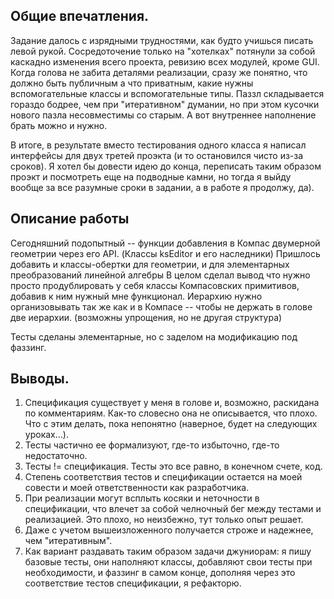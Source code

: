 ## Общие впечатления.
Задание далось с изрядными трудностями, как будто учишься писать левой рукой.
Сосредоточение только на "хотелках" потянули за собой каскадно изменения всего проекта, ревизию всех модулей, кроме GUI. 
Когда голова не забита деталями реализации, сразу же понятно, что должно быть публичным а что приватным, какие нужны вспомогательные классы и вспомогательные типы. Паззл складывается гораздо бодрее, чем при "итеративном" думании, но при этом кусочки нового пазла несовместимы со старым. А вот внутреннее наполнение брать можно и нужно.

В итоге, в результате вместо тестирования одного класса я написал интерфейсы для двух третей проэкта (и то остановился чисто из-за сроков). Я хотел бы довести идею до конца, переписать таким образом проэкт и посмотреть еще на подводные камни, но тогда я выйду вообще за все разумные сроки в задании, а в работе я продолжу, да). 

## Описание работы
Сегодняшний подопытный -- функции добавления в Компас двумерной геометрии через его API. (Классы ksEditor  и его наследники) 
Пришлось добавить и классы-обертки для геометрии, и для элементарных преобразований линейной алгебры
В целом сделал вывод что нужно просто продублировать у себя классы Компасовских примитивов, добавив к ним нужный мне функционал.
Иерархию нужно организовывать так же как и в Компасе -- чтобы не держать в голове две иерархии. (возможны упрощения, но не другая структура)

Тесты сделаны элементарные, но с заделом на модификацию под фаззинг.

## Выводы.
1. Спецификация существует у меня в голове и, возможно, раскидана по комментариям. Как-то словесно она не описывается, что плохо. Что с этим делать, пока непонятно (наверное, будет на следующих уроках...).
2. Тесты частично ее формализуют, где-то избыточно, где-то недостаточно.
3. Тесты != спецификация. Тесты это все равно, в конечном счете, код.
4. Степень соответствия тестов и спецификации остается на моей совести и моей ответственности как разработчика.
6. При реализации могут всплыть косяки и неточности в спецификации, что влечет за собой челночный бег между тестами и реализацией. Это плохо, но неизбежно, тут только опыт решает. 
7. Даже с учетом вышеизложенного получается строже и надежнее, чем "итеративным". 
8. Как вариант раздавать таким образом задачи джуниорам: я пишу базовые тесты, они наполняют классы, добавляют свои тесты при необходимости, и фаззинг в самом конце, дополняя через это соответствие тестов спецификации, я рефакторю.

